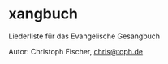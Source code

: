 xangbuch
========
Liederliste für das Evangelische Gesangbuch

Autor: Christoph Fischer, chris@toph.de